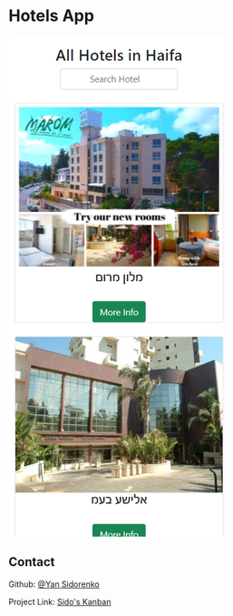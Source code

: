 # Hotels App
![Example](./example.png)

## Contact

Github: [@Yan Sidorenko](https://github.com/YanSido)

Project Link: [Sido's Kanban](https://github.com/YanSido/kanban-final)